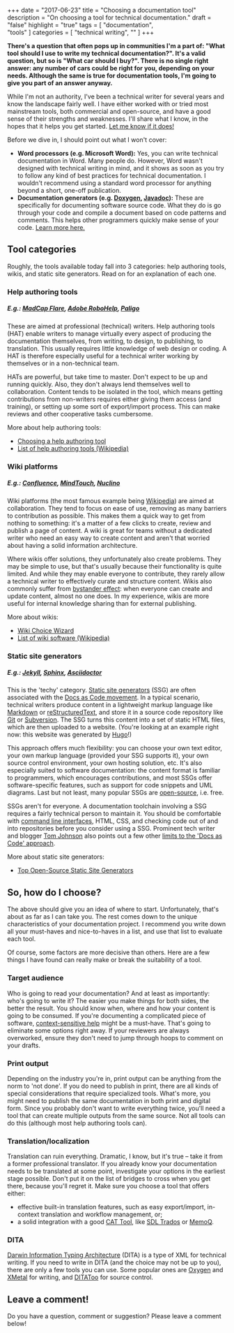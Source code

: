 +++
date = "2017-06-23"
title = "Choosing a documentation tool"
description = "On choosing a tool for technical documentation."
draft = "false"
highlight = "true"
tags = [
    "documentation",    
    "tools"
]
categories = [
    "technical writing",
    ""
]
+++

<!-- This is a template file for blogs. Copy and replace frontmatter & content. -->

**There's a question that often pops up in communities I'm a part of: "What tool should I use to write my technical documentation?". It's a valid question, but so is "What car should I buy?". There is no single right answer: any number of cars could be right for you, depending on your needs. Although the same is true for documentation tools, I'm going to give you part of an answer anyway.**

While I'm not an authority, I've been a technical writer for several years and know the landscape fairly well. I have either worked with or tried most mainstream tools, both commercial and open-source, and have a good sense of their strengths and weaknesses. I'll share what I know, in the hopes that it helps you get started. [Let me know if it does!][email]

Before we dive in, I should point out what I won't cover:

* **Word processors (e.g. Microsoft Word):** Yes, you can write technical documentation in Word. Many people do. However, Word wasn't designed with technical writing in mind, and it shows as soon as you try to follow any kind of best practices for technical documentation. I wouldn't recommend using a standard word processor for anything beyond a short, one-off publication.
* **Documentation generators (e.g. [Doxygen][doxygen], [Javadoc][javadoc]):** These are specifically for documenting software source code. What they do is go through your code and compile a document based on code patterns and comments. This helps other programmers quickly make sense of your code. [Learn more here.][docgenerators]

## Tool categories

Roughly, the tools available today fall into 3 categories: help authoring tools, wikis, and static site generators. Read on for an explanation of each one.

### Help authoring tools
##### E.g.: [MadCap Flare][flare], [Adobe RoboHelp][robohelp], [Paligo][paligo]

These are aimed at professional (technical) writers. Help authoring tools (HAT) enable writers to manage virtually every aspect of producing the documentation themselves, from writing, to design, to publishing, to translation. This usually requires little knowledge of web design or coding. A HAT is therefore especially useful for a technical writer working by themselves or in a non-technical team.

HATs are powerful, but take time to master. Don't expect to be up and running quickly. Also, they don't always lend themselves well to collaboration. Content tends to be isolated in the tool, which means getting contributions from non-writers requires either giving them access (and training), or setting up some sort of export/import process. This can make reviews and other cooperative tasks cumbersome.

More about help authoring tools:

* [Choosing a help authoring tool][choosing-a-hat]
* [List of help authoring tools (Wikipedia)][hat-list]

### Wiki platforms
##### E.g.: [Confluence][confluence], [MindTouch][mindtouch], [Nuclino][nuclino]

Wiki platforms (the most famous example being [Wikipedia][wikipedia]) are aimed at collaboration. They tend to focus on ease of use, removing as many barriers to contribution as possible. This makes them a quick way to get from nothing to something: it's a matter of a few clicks to create, review and publish a page of content. A wiki is great for teams without a dedicated writer who need an easy way to create content and aren't that worried about having a solid information architecture.

Where wikis offer solutions, they unfortunately also create problems. They may be simple to use, but that's usually because their functionality is quite limited. And while they may enable everyone to contribute, they rarely allow a technical writer to effectively curate and structure content. Wikis also commonly suffer from [bystander effect][bystander-effect]: when everyone can create and update content, almost no one does. In my experience, wikis are more useful for internal knowledge sharing than for external publishing.

More about wikis:

* [Wiki Choice Wizard][wiki-choice-wizard]
* [List of wiki software (Wikipedia)][wiki-list]

### Static site generators
##### E.g.: [Jekyll][jekyll], [Sphinx][sphinx], [Asciidoctor][asciidoctor]

This is the 'techy' category. [Static site generators][ssg] (SSG) are often associated with the [Docs as Code movement][docs-as-code]. In a typical scenario, technical writers produce content in a lightweight markup language like [Markdown][markdown] or [reStructuredText][restructuredtext], and store it in a source code repository like [Git][git] or [Subversion][svn]. The SSG turns this content into a set of static HTML files, which are then uploaded to a website. (You're looking at an example right now: this website was generated by [Hugo][hugo]!)

This approach offers much flexibility: you can choose your own text editor, your own markup language (provided your SSG supports it), your own source control environment, your own hosting solution, etc. It's also especially suited to software documentation: the content format is familiar to programmers, which encourages contributions, and most SSGs offer software-specific features, such as support for code snippets and UML diagrams. Last but not least, many popular SSGs are [open-source][open-source], i.e. free.

SSGs aren't for everyone. A documentation toolchain involving a SSG requires a fairly technical person to maintain it. You should be comfortable with [command line interfaces][cli], HTML, CSS, and checking code out of and into repositories before you consider using a SSG. Prominent tech writer and blogger [Tom Johnson][tomjohnson] also points out a few other [limits to the 'Docs as Code' approach][tomjohnson-blog].

More about static site generators:
* [Top Open-Source Static Site Generators][ssg]

## So, how do I choose?

The above should give you an idea of where to start. Unfortunately, that's about as far as I can take you. The rest comes down to the unique characteristics of your documentation project. I recommend you write down all your must-haves and nice-to-haves in a list, and use that list to evaluate each tool.

Of course, some factors are more decisive than others. Here are a few things I have found can really make or break the suitability of a tool.

### Target audience

Who is going to read your documentation? And at least as importantly: who's going to write it? The easier you make things for both sides, the better the result. You should know when, where and how your content is going to be consumed. If you're documenting a complicated piece of software, [context-sensitive help][csh] might be a must-have. That's going to eliminate some options right away. If your reviewers are always overworked, ensure they don't need to jump through hoops to comment on your drafts.

### Print output

Depending on the industry you're in, print output can be anything from the norm to 'not done'. If you do need to publish in print, there are all kinds of special considerations that require specialized tools. What's more, you might need to publish the same documentation in both print and digital form. Since you probably don't want to write everything twice, you'll need a tool that can create multiple outputs from the same source. Not all tools can do this (although most help authoring tools can).

### Translation/localization

Translation can ruin everything. Dramatic, I know, but it's true – take it from a former professional translator. If you already know your documentation needs to be translated at some point, investigate your options in the earliest stage possible. Don't put it on the list of bridges to cross when you get there, because you'll regret it. Make sure you choose a tool that offers either:

* effective built-in translation features, such as easy export/import, in-context translation and workflow management, or;
* a solid integration with a good [CAT Tool][cat-tool], like [SDL Trados][trados] or [MemoQ][memoq].

### DITA

[Darwin Information Typing Architecture][dita] (DITA) is a type of XML for technical writing. If you need to write in DITA (and the choice may not be up to you), there are only a few tools you can use. Some popular ones are [Oxygen][oxygen] and [XMetal][xmetal] for writing, and [DITAToo][ditatoo] for source control.

## Leave a comment!

Do you have a question, comment or suggestion? Please leave a comment below!

<!-- Links and references -->

[flare]:http://www.madcapsoftware.com/products/flare
[robohelp]:http://www.adobe.com/products/robohelp.html
[paligo]:https://paligo.net/
[confluence]:https://www.atlassian.com/software/confluence
[nuclino]:https://www.nuclino.com/
[mindtouch]:https://mindtouch.com/
[jekyll]:https://jekyllrb.com/
[sphinx]:http://www.sphinx-doc.org/en/stable/
[asciidoctor]:http://asciidoctor.org/
[markdown]:https://en.wikipedia.org/wiki/Markdown
[restructuredtext]:http://www.sphinx-doc.org/en/stable/rest.html
[doxygen]:http://www.stack.nl/~dimitri/doxygen/
[javadoc]:http://www.oracle.com/technetwork/java/javase/documentation/index-jsp-135444.html
[wikipedia]:https://www.wikipedia.org/
[bystander-effect]:https://en.wikipedia.org/wiki/Bystander_effect
[git]:https://try.github.io/
[svn]:https://deveo.com/svn-tutorial/
[docs-as-code]:http://www.writethedocs.org/guide/docs-as-code/
[tomjohnson]:http://idratherbewriting.com
[tomjohnson-blog]:http://idratherbewriting.com/2017/06/02/when-docs-are-not-like-code/
[cli]:https://en.wikipedia.org/wiki/Command-line_interface
[ssg]:https://www.staticgen.com/
[email]:mailto:me@wouter.tech
[docgenerators]:https://en.wikipedia.org/wiki/Documentation_generator
[csh]:https://en.wikipedia.org/wiki/Context-sensitive_help
[dita]:http://www.xmlmind.com/tutorials/DITA/
[oxygen]:https://www.oxygenxml.com/
[xmetal]:http://xmetal.com/
[ditatoo]:http://ditatoo.com/
[cat-tool]:https://en.wikipedia.org/wiki/Computer-assisted_translation
[trados]:http://www.sdltrados.com/
[memoq]:https://www.memoq.com/en/
[hugo]:https://gohugo.io/
[hat-list]:https://en.wikipedia.org/wiki/List_of_help_authoring_tools
[wiki-list]:https://en.wikipedia.org/wiki/List_of_wiki_software
[open-source]:https://en.wikipedia.org/wiki/Open-source_software
[choosing-a-hat]:https://www.indoition.com/online-help-authoring-tool-choosing.htm
[wiki-choice-wizard]:http://www.wikimatrix.org/wizard.php

